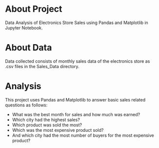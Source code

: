 # About Project
Data Analysis of Electronics Store Sales using Pandas and Matplotlib in Jupyter Notebook.

# About Data
Data collected consists of monthly sales data of the electronics store as .csv files in the Sales_Data directory.

# Analysis
This project uses Pandas and Matplotlib to answer basic sales related questions as follows:
  - What was the best month for sales and how much was earned?
  - Which city had the highest sales?
  - Which product was sold the most?
  - Which was the most expensive product sold?
  - And which city had the most number of buyers for the most expensive product?




